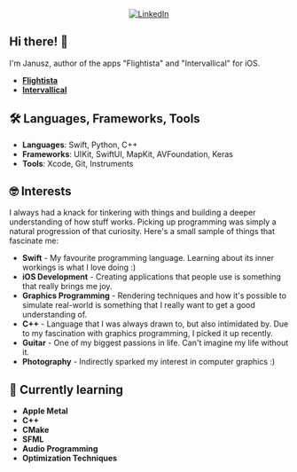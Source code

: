 <div align="center">
  <a href="https://www.linkedin.com/in/janusz-p-371a1818a/">
    <img src="https://img.shields.io/badge/-LinkedIn-blue?style=flat-square&logo=Linkedin&logoColor=white&link=https://www.linkedin.com/in/pireseduardo/" alt="LinkedIn"/>
  </a>
</div>

## Hi there! 👋
I'm Janusz, author of the apps "Flightista" and "Intervallical" for iOS.
- [**Flightista**](https://apps.apple.com/pl/app/flightista/id6581491171?l=pl)
- [**Intervallical**](https://apps.apple.com/pl/app/intervallical/id1578174278?l=pl)

## 🛠️ Languages, Frameworks, Tools
- **Languages**: Swift, Python, C++
- **Frameworks**: UIKit, SwiftUI, MapKit, AVFoundation, Keras
- **Tools**: Xcode, Git, Instruments

## 🤓 Interests
I always had a knack for tinkering with things and building a deeper understanding of how stuff works.
Picking up programming was simply a natural progression of that curiosity. Here's a small sample of things that fascinate me:

- **Swift** - My favourite programming language. Learning about its inner workings is what I love doing :)
- **iOS Development** - Creating applications that people use is something that really brings me joy.
- **Graphics Programming** - Rendering techniques and how it's possible to simulate real-world is something that I really want to get a good understanding of.
- **C++** - Language that I was always drawn to, but also intimidated by. Due to my fascination with graphics programming, I picked it up recently.
- **Guitar** - One of my biggest passions in life. Can't imagine my life without it.
- **Photography** - Indirectly sparked my interest in computer graphics :)

## 🌱 Currently learning
- **Apple Metal**
- **C++**
- **CMake**
- **SFML**
- **Audio Programming**
- **Optimization Techniques**
